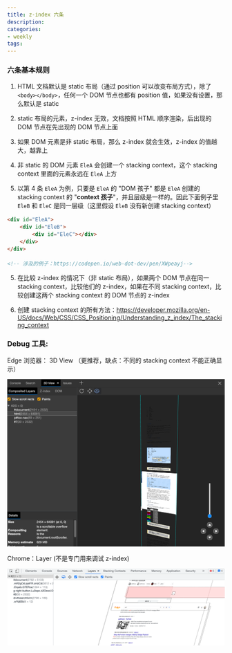 ```yaml
---
title: z-index 六条
description:
categories:
- weekly
tags:
---
```


### 六条基本规则

1. HTML 文档默认是 static 布局（通过 position 可以改变布局方式），除了 `<body></body>`，任何一个 DOM 节点也都有 position 值，如果没有设置，那么默认是 static

2. static 布局的元素，z-index 无效，文档按照 HTML 顺序渲染，后出现的 DOM 节点在先出现的 DOM 节点上面

3. 如果 DOM 元素是非 static 布局，那么 z-index 就会生效，z-index 的值越大，越靠上

4. 非 static 的 DOM 元素 `EleA` 会创建一个 stacking context，这个 stacking context 里面的元素永远在 `EleA` 上方

5. 以第 4 条 `EleA` 为例，只要是 `EleA` 的 "DOM 孩子" 都是 `EleA` 创建的 stacking context 的 "**context 孩子**"，并且层级是一样的。因此下面例子里 `EleB` 和 `EleC` 是同一层级（这里假设 `EleB` 没有新创建 stacking context）

```html
<div id="EleA">
    <div id="EleB">
        <div id="EleC"></div>
    </div>
</div>

<!-- 涉及的例子：https://codepen.io/web-dot-dev/pen/XWpeayj-->
```

5. 在比较 z-index 的情况下（非 static 布局），如果两个 DOM 节点在同一 stacking context，比较他们的 z-index，如果在不同 stacking context，比较创建这两个 stacking context 的 DOM 节点的 z-index

6. 创建 stacking context 的所有方法：https://developer.mozilla.org/en-US/docs/Web/CSS/CSS_Positioning/Understanding_z_index/The_stacking_context


### Debug 工具:

Edge 浏览器： 3D View （更推荐，缺点：不同的 stacking context 不能正确显示）

![](https://raw.githubusercontent.com/thorseraq/picb/main/imgs/20230205233125.png)

Chrome：Layer (不是专门用来调试 z-index)

![](https://raw.githubusercontent.com/thorseraq/picb/main/imgs/20230205233322.png)